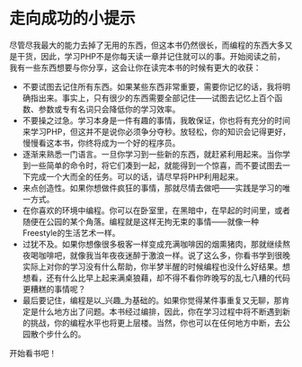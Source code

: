 # 走向成功的小提示

尽管尽我最大的能力去掉了无用的东西，但这本书仍然很长，而编程的东西大多又是干货，因此，学习PHP不是你每天读一章并记住就可以的事。开始阅读之前，我有一些东西想要与你分享，这会让你在读完本书的时候有更大的收获：

- 不要试图去记住所有东西。如果某些东西非常重要，需要你记忆的话，我将明确指出来。事实上，只有很少的东西需要全部记住——试图去记忆上百个函数、参数或专有名词只会降低你的学习效率。
- 不要操之过急。学习本身是一件有趣的事情，我敢保证，你也将有充分的时间来学习PHP，但这并不是说你必须争分夺秒。放轻松，你的知识会记得更好，慢慢看这本书，你终将成为一个好的程序员。
- 逐渐来熟悉一门语言。一旦你学习到一些新的东西，就赶紧利用起来。当你学到一些简单的命令时，将它们凑到一起，就能得到一个惊喜，而不要试图去一下完成一个大而全的任务。可以的话，请尽早将PHP利用起来。
- 来点创造性。如果你想做件疯狂的事情，那就尽情去做吧——实践是学习的唯一方式。
- 在你喜欢的环境中编程。你可以在卧室里，在黑暗中，在早起的时间里，或者随便在公园的某个角落。编程就是这样无拘无束的事情——就像一种Freestyle的生活艺术一样。
- 过犹不及。如果你想像很多极客一样变成充满咖啡因的烟熏猪肉，那就继续熬夜喝咖啡吧，就像我当年夜夜迷醉于激浪一样。说了这么多，你看书学到很晚实际上对你的学习没有什么帮助，你半梦半醒的时候编程也没什么好结果。想想看，还有什么比早上起来满桌狼藉，却不得不看你昨晚写的乱七八糟的代码更糟糕的事情呢？
- 最后要记住，编程是以_兴趣_为基础的。如果你觉得某件事重复又无聊，那肯定是什么地方出了问题。本书经过编排，因此，你在学习过程中将不断遇到新的挑战，你的编程水平也将更上层楼。当然，你也可以在任何地方中断，去公园散个步什么的。

开始看书吧！
